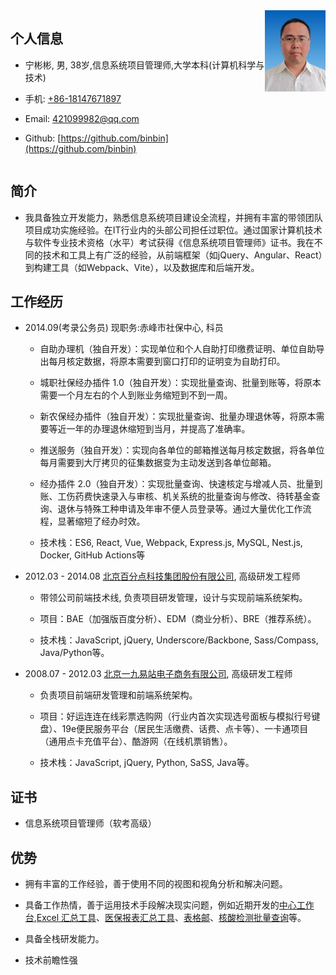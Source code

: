 
<div style="display: flex;">
    <div class="left">

## 个人信息

  - 宁彬彬, 男, 38岁,信息系统项目管理师,大学本科(计算机科学与技术)

  - 手机: [+86-18147671897](tel:+86-18147671897)

  - Email: [421099982@qq.com](mailTo:421099982@qq.com)

  - Github: [https://github.com/binbin](https://github.com/binbin)
    </div>
    <div class="right">
        <!-- 右侧栏内容 -->
         <img src="/pic.jpg" alt="寸照" style=" width: 7.5em; height:auto;">
    </div>
</div>


## 简介

  
- 我具备独立开发能力，熟悉信息系统项目建设全流程，并拥有丰富的带领团队项目成功实施经验。在IT行业内的头部公司担任过职位。通过国家计算机技术与软件专业技术资格（水平）考试获得《信息系统项目管理师》证书。我在不同的技术和工具上有广泛的经验，从前端框架（如jQuery、Angular、React）到构建工具（如Webpack、Vite），以及数据库和后端开发。


<!-- ## 求职意向

- 前端研发与管理
- 远程全职 -->

## 工作经历

- 2014.09(考录公务员) 现职务:赤峰市社保中心, 科员

  - 自助办理机（独自开发）：实现单位和个人自助打印缴费证明、单位自助导出每月核定数据，将原本需要到窗口打印的证明变为自助打印。

  - 城职社保经办插件 1.0（独自开发）：实现批量查询、批量到账等，将原本需要一个月左右的个人到账业务缩短到不到一周。

  - 新农保经办插件（独自开发）：实现批量查询、批量办理退休等，将原本需要等近一年的办理退休缩短到当月，并提高了准确率。

  - 推送服务（独自开发）：实现向各单位的邮箱推送每月核定数据，将各单位每月需要到大厅拷贝的征集数据变为主动发送到各单位邮箱。

  - 经办插件 2.0（独自开发）：实现批量查询、快速核定与增减人员、批量到账、工伤药费快速录入与审核、机关系统的批量查询与修改、待转基金查询、退休与特殊工种申请及年审不便人员登录等。通过大量优化工作流程，显著缩短了经办时效。

  - 技术栈：ES6, React, Vue, Webpack, Express.js, MySQL, Nest.js, Docker, GitHub Actions等

- 2012.03 - 2014.08 [北京百分点科技集团股份有限公司](https://www.percent.cn/), 高级研发工程师

  - 带领公司前端技术线, 负责项目研发管理，设计与实现前端系统架构。

  - 项目：BAE（加强版百度分析）、EDM（商业分析）、BRE（推荐系统）。

  - 技术栈：JavaScript, jQuery, Underscore/Backbone, Sass/Compass, Java/Python等。

- 2008.07 - 2012.03 [北京一九易站电子商务有限公司](https://baike.baidu.com/item/%E5%8C%97%E4%BA%AC%E4%B8%80%E4%B9%9D%E6%98%93%E7%AB%99%E7%94%B5%E5%AD%90%E5%95%86%E5%8A%A1%E6%9C%89%E9%99%90%E5%85%AC%E5%8F%B8), 高级研发工程师

  - 负责项目前端研发管理和前端系统架构。

  - 项目：好运连连在线彩票选购网（行业内首次实现选号面板与模拟行号键盘）、19e便民服务平台（居民生活缴费、话费、点卡等）、一卡通项目（通用点卡充值平台）、酷游网（在线机票销售）。

  - 技术栈：JavaScript, jQuery, Python, SaSS, Java等。

## 证书

- 信息系统项目管理师（软考高级）

## 优势

- 拥有丰富的工作经验，善于使用不同的视图和视角分析和解决问题。

- 具备工作热情，善于运用技术手段解决现实问题，例如近期开发的[中心工作台](https://www.51chifeng.cn/),[Excel 汇总工具](https://pan.baidu.com/s/1QuqMl9_a2N6P7w72530aGw?pwd=jrue)、[医保报表汇总工具](https://pan.baidu.com/s/1TWW-1o1-enk3s_yaJnlRzw?pwd=6pva)、[表格邮](https://pan.baidu.com/s/1uytXnYGzKphqev27rVjS6Q?pwd=vpzk)、[核酸检测批量查询](https://pan.baidu.com/s/1o9FCoJaVvr43RFb8zbSNGw?pwd=h9pf)等。

- 具备全栈研发能力。

- 技术前瞻性强

<!-- - 跨语言, 跨文化, 跨角色工作经验丰富 -->
